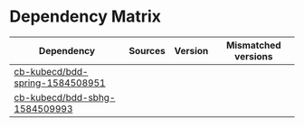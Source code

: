 # Dependency Matrix

Dependency | Sources | Version | Mismatched versions
---------- | ------- | ------- | -------------------
[cb-kubecd/bdd-spring-1584508951](https://github.com/cb-kubecd/bdd-spring-1584508951.git) |  | []() | 
[cb-kubecd/bdd-sbhg-1584509993](https://github.com/cb-kubecd/bdd-sbhg-1584509993.git) |  | []() | 
